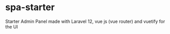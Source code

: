 # spa-starter
 Starter Admin Panel made with Laravel 12, vue js (vue router) and vuetify  for the UI
